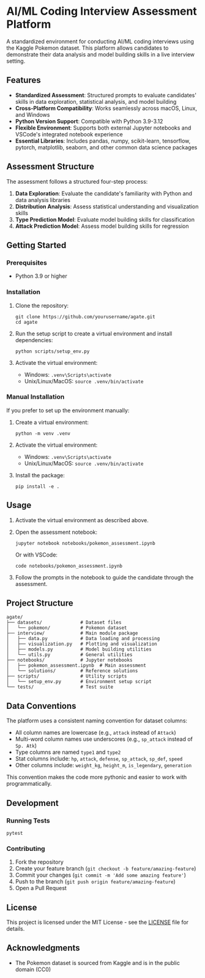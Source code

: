 # AI/ML Coding Interview Assessment Platform

A standardized environment for conducting AI/ML coding interviews using the Kaggle Pokemon dataset. This platform allows candidates to demonstrate their data analysis and model building skills in a live interview setting.

## Features

- **Standardized Assessment**: Structured prompts to evaluate candidates' skills in data exploration, statistical analysis, and model building
- **Cross-Platform Compatibility**: Works seamlessly across macOS, Linux, and Windows
- **Python Version Support**: Compatible with Python 3.9-3.12
- **Flexible Environment**: Supports both external Jupyter notebooks and VSCode's integrated notebook experience
- **Essential Libraries**: Includes pandas, numpy, scikit-learn, tensorflow, pytorch, matplotlib, seaborn, and other common data science packages

## Assessment Structure

The assessment follows a structured four-step process:

1. **Data Exploration**: Evaluate the candidate's familiarity with Python and data analysis libraries
2. **Distribution Analysis**: Assess statistical understanding and visualization skills
3. **Type Prediction Model**: Evaluate model building skills for classification
4. **Attack Prediction Model**: Assess model building skills for regression

## Getting Started

### Prerequisites

- Python 3.9 or higher

### Installation

1. Clone the repository:
   ```
   git clone https://github.com/yourusername/agate.git
   cd agate
   ```

2. Run the setup script to create a virtual environment and install dependencies:
   ```
   python scripts/setup_env.py
   ```

3. Activate the virtual environment:
   - Windows: `.venv\Scripts\activate`
   - Unix/Linux/MacOS: `source .venv/bin/activate`

### Manual Installation

If you prefer to set up the environment manually:

1. Create a virtual environment:
   ```
   python -m venv .venv
   ```

2. Activate the virtual environment:
   - Windows: `.venv\Scripts\activate`
   - Unix/Linux/MacOS: `source .venv/bin/activate`

3. Install the package:
   ```
   pip install -e .
   ```

## Usage

1. Activate the virtual environment as described above.

2. Open the assessment notebook:
   ```
   jupyter notebook notebooks/pokemon_assessment.ipynb
   ```
   
   Or with VSCode:
   ```
   code notebooks/pokemon_assessment.ipynb
   ```

3. Follow the prompts in the notebook to guide the candidate through the assessment.

## Project Structure

```
agate/
├── datasets/              # Dataset files
│   └── pokemon/           # Pokemon dataset
├── interview/             # Main module package
│   ├── data.py            # Data loading and processing
│   ├── visualization.py   # Plotting and visualization
│   ├── models.py          # Model building utilities
│   └── utils.py           # General utilities
├── notebooks/             # Jupyter notebooks
│   ├── pokemon_assessment.ipynb  # Main assessment
│   └── solutions/         # Reference solutions
├── scripts/               # Utility scripts
│   └── setup_env.py       # Environment setup script
└── tests/                 # Test suite
```

## Data Conventions

The platform uses a consistent naming convention for dataset columns:

- All column names are lowercase (e.g., `attack` instead of `Attack`)
- Multi-word column names use underscores (e.g., `sp_attack` instead of `Sp. Atk`)
- Type columns are named `type1` and `type2`
- Stat columns include: `hp`, `attack`, `defense`, `sp_attack`, `sp_def`, `speed`
- Other columns include: `weight_kg`, `height_m`, `is_legendary`, `generation`

This convention makes the code more pythonic and easier to work with programmatically.

## Development

### Running Tests

```
pytest
```

### Contributing

1. Fork the repository
2. Create your feature branch (`git checkout -b feature/amazing-feature`)
3. Commit your changes (`git commit -m 'Add some amazing feature'`)
4. Push to the branch (`git push origin feature/amazing-feature`)
5. Open a Pull Request

## License

This project is licensed under the MIT License - see the [LICENSE](LICENSE) file for details.

## Acknowledgments

- The Pokemon dataset is sourced from Kaggle and is in the public domain (CC0)